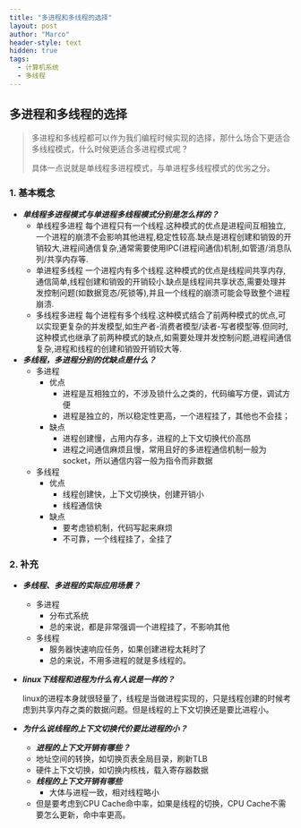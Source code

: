 ```yaml
---
title: "多进程和多线程的选择"
layout: post
author: "Marco"
header-style: text
hidden: true
tags:
  - 计算机系统
  - 多线程
---
```


## 多进程和多线程的选择

> 多进程和多线程都可以作为我们编程时候实现的选择，那什么场合下更适合多线程模式，什么时候更适合多进程模式呢？
>
> 具体一点说就是单线程多进程模式，与单进程多线程模式的优劣之分。

### 1. 基本概念

- ***单线程多进程模式与单进程多线程模式分别是怎么样的？***
  - 单线程多进程
    每个进程只有一个线程.这种模式的优点是进程间互相独立,一个进程的崩溃不会影响其他进程,稳定性较高.缺点是进程创建和销毁的开销较大,进程间通信复杂,通常需要使用IPC(进程间通信)机制,如管道/消息队列/共享内存等.
  - 单进程多线程
    一个进程内有多个线程.这种模式的优点是线程间共享内存,通信简单,线程创建和销毁的开销较小.缺点是线程间共享状态,需要处理并发控制问题(如数据竞态/死锁等),并且一个线程的崩溃可能会导致整个进程崩溃.
  - 多线程多进程
    每个进程有多个线程.这种模式结合了前两种模式的优点,可以实现更复杂的并发模型,如生产者-消费者模型/读者-写者模型等.但同时,这种模式也继承了前两种模式的缺点,如需要处理并发控制问题,进程间通信复杂,进程和线程的创建和销毁开销较大等.
- ***多线程，多进程分别的优缺点是什么？***
  - 多进程
    - 优点
      - 进程是互相独立的，不涉及锁什么之类的，代码编写方便，调试方便
      - 进程是独立的，所以稳定性更高，一个进程挂了，其他也不会挂；
    - 缺点
      - 进程创建慢，占用内存多，进程的上下文切换代价高昂
      - 进程之间通信麻烦且慢，常用且好的多进程通信机制一般为socket，所以通信内容一般为指令而非数据
  - 多线程
    - 优点
      - 线程创建快，上下文切换快，创建开销小
      - 线程通信快
    - 缺点
      - 要考虑锁机制，代码写起来麻烦
      - 不可靠，一个线程挂了，全挂了

### 2. 补充

- ***多线程、多进程的实际应用场景？***
  - 多进程
    - 分布式系统
    - 总的来说，都是非常强调一个进程挂了，不影响其他
  - 多线程
    - 服务器快速响应任务，如果创建进程太耗时了
    - 总的来说，不用多进程的就是多线程的。

- ***linux下线程和进程为什么有人说是一样的？***

  ​	linux的进程本身就很轻量了，线程是当做进程实现的，只是线程创建的时候考虑到共享内存之类的数据问题。但是线程的上下文切换还是要比进程小。

- ***为什么说线程的上下文切换代价要比进程的小？***
  -   ***进程的上下文开销有哪些？***
    - 地址空间的转换，如切换页表全局目录，刷新TLB
    - 硬件上下文切换，如切换内核栈，载入寄存器数据
  - ***线程的上下文开销有哪些***
    - 大体与进程一致，相对线程略小
  - 但是要考虑到CPU Cache命中率，如果是线程的切换，CPU Cache不需要怎么更新，命中率更高。

